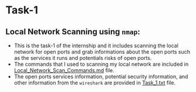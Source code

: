 # Task-1
## Local Network Scanning using `nmap`:
- This is the task-1 of the internship and it includes scanning the local network for open ports and grab informations about the open ports such as the services it runs and potentials risks of open ports.
- The commands that I used to scanning my local network are included in [Local_Network_Scan_Commands.md](https://github.com/AdityaPatadiya/Internship_Tasks/blob/main/Task_1/Local_Network_Scan_Commands.md) file.
- The open ports services information, potential security information, and other information from the `wireshark` are provided in [Task_1.txt](https://github.com/AdityaPatadiya/Internship_Tasks/blob/main/Task_1/Task_1.txt) file.
